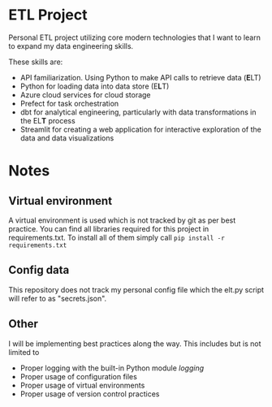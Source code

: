 # ETL Project
Personal ETL project utilizing core modern technologies that I want to learn to expand my data engineering skills.

These skills are:
- API familiarization. Using Python to make API calls to retrieve data (**E**LT)
- Python for loading data into data store (E**L**T)
- Azure cloud services for cloud storage
- Prefect for task orchestration
- dbt for analytical engineering, particularly with data transformations in the EL**T** process
- Streamlit for creating a web application for interactive exploration of the data and data visualizations

# Notes
## Virtual environment
A virtual environment is used which is not tracked by git as per best practice. You can find all libraries required for this project in requirements.txt. To install all of them simply call ```pip install -r requirements.txt```

## Config data
This repository does not track my personal config file which the elt.py script will refer to as "secrets.json".

## Other
I will be implementing best practices along the way. This includes but is not limited to
- Proper logging with the built-in Python module *logging*
- Proper usage of configuration files
- Proper usage of virtual environments
- Proper usage of version control practices